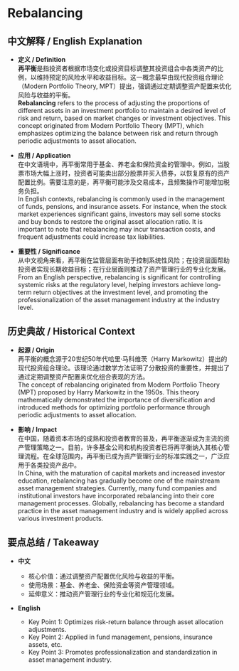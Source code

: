 # Rebalancing

## 中文解释 / English Explanation

* **定义 / Definition**  
  **再平衡**是指投资者根据市场变化或投资目标调整其投资组合中各类资产的比例，以维持预定的风险水平和收益目标。这一概念最早由现代投资组合理论（Modern Portfolio Theory, MPT）提出，强调通过定期调整资产配置来优化风险与收益的平衡。  
  **Rebalancing** refers to the process of adjusting the proportions of different assets in an investment portfolio to maintain a desired level of risk and return, based on market changes or investment objectives. This concept originated from Modern Portfolio Theory (MPT), which emphasizes optimizing the balance between risk and return through periodic adjustments to asset allocation.

* **应用 / Application**  
  在中文语境中，再平衡常用于基金、养老金和保险资金的管理中。例如，当股票市场大幅上涨时，投资者可能卖出部分股票并买入债券，以恢复原有的资产配置比例。需要注意的是，再平衡可能涉及交易成本，且频繁操作可能增加税务负担。  
  In English contexts, rebalancing is commonly used in the management of funds, pensions, and insurance assets. For instance, when the stock market experiences significant gains, investors may sell some stocks and buy bonds to restore the original asset allocation ratio. It is important to note that rebalancing may incur transaction costs, and frequent adjustments could increase tax liabilities.

* **重要性 / Significance**  
  从中文视角来看，再平衡在监管层面有助于控制系统性风险；在投资层面帮助投资者实现长期收益目标；在行业层面则推动了资产管理行业的专业化发展。  
  From an English perspective, rebalancing is significant for controlling systemic risks at the regulatory level, helping investors achieve long-term return objectives at the investment level, and promoting the professionalization of the asset management industry at the industry level.

## 历史典故 / Historical Context

* **起源 / Origin**  
  再平衡的概念源于20世纪50年代哈里·马科维茨（Harry Markowitz）提出的现代投资组合理论。该理论通过数学方法证明了分散投资的重要性，并提出了通过定期调整资产配置来优化组合表现的方法。  
  The concept of rebalancing originated from Modern Portfolio Theory (MPT) proposed by Harry Markowitz in the 1950s. This theory mathematically demonstrated the importance of diversification and introduced methods for optimizing portfolio performance through periodic adjustments to asset allocation.

* **影响 / Impact**  
  在中国，随着资本市场的成熟和投资者教育的普及，再平衡逐渐成为主流的资产管理策略之一。目前，许多基金公司和机构投资者已将再平衡纳入其核心管理流程。在全球范围内，再平衡已成为资产管理行业的标准实践之一，广泛应用于各类投资产品中。  
  In China, with the maturation of capital markets and increased investor education, rebalancing has gradually become one of the mainstream asset management strategies. Currently, many fund companies and institutional investors have incorporated rebalancing into their core management processes. Globally, rebalancing has become a standard practice in the asset management industry and is widely applied across various investment products.

## 要点总结 / Takeaway

* **中文**  
  - 核心价值：通过调整资产配置优化风险与收益的平衡。  
  - 使用场景：基金、养老金、保险资金等资产管理领域。  
  - 延伸意义：推动资产管理行业的专业化和规范化发展。

* **English**  
  - Key Point 1: Optimizes risk-return balance through asset allocation adjustments.  
  - Key Point 2: Applied in fund management, pensions, insurance assets, etc.  
  - Key Point 3: Promotes professionalization and standardization in asset management industry.